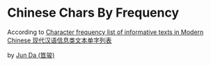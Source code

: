Chinese Chars By Frequency
==========================


According to [Character frequency list of informative texts in Modern Chinese 现代汉语信息类文本单字列表][zh]

by [Jun Da (笪骏)][junda]





[zh]: http://lingua.mtsu.edu/chinese-computing/statistics/char/list.php?Which=IN

[junda]: http://lingua.mtsu.edu/